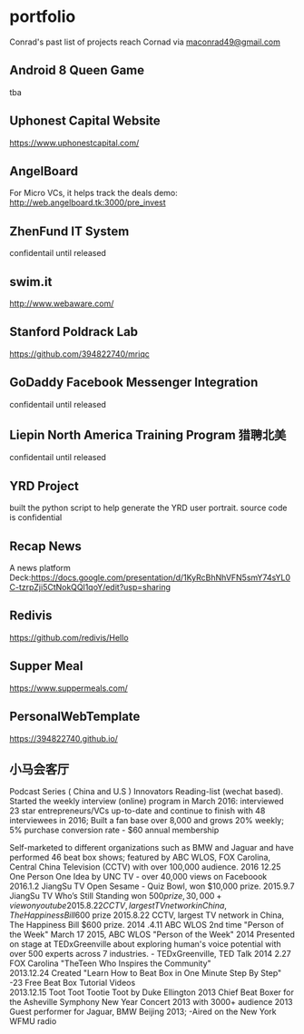 # portfolio
Conrad's past list of projects
reach Cornad via maconrad49@gmail.com


## Android 8 Queen Game
tba

## Uphonest Capital Website 
https://www.uphonestcapital.com/

## AngelBoard
For Micro VCs, it helps track the deals
demo: http://web.angelboard.tk:3000/pre_invest


## ZhenFund IT System
confidentail until released 


## swim.it 
http://www.webaware.com/

## Stanford Poldrack Lab
https://github.com/394822740/mriqc


## GoDaddy Facebook Messenger Integration
confidentail until released

## Liepin North America Training Program 猎聘北美 
confidentail until released

## YRD Project 
built the python script to help generate the YRD user portrait. source code is confidential 


## Recap News
A news platform 
Deck:https://docs.google.com/presentation/d/1KyRcBhNhVFN5smY74sYL0C-tzrpZji5CtNokQQl1qoY/edit?usp=sharing


## Redivis 
https://github.com/redivis/Hello

## Supper Meal
https://www.suppermeals.com/

## PersonalWebTemplate
https://394822740.github.io/


## 小马会客厅
Podcast Series ( China and U.S )  Innovators Reading-list (wechat based). Started the weekly interview (online) program in March 2016: interviewed 23 star entrepreneurs/VCs up-to-date and continue to finish with 48 interviewees in 2016;
Built a fan base over 8,000 and grows 20% weekly; 5% purchase conversion rate - $60 annual membership


Self-marketed to different organizations such as BMW and Jaguar and have performed 46 beat box shows; featured by ABC WLOS, FOX Carolina, Central China Television (CCTV) with over 100,000 audience.
2016 12.25 One Person One Idea by UNC TV - over 40,000 views on Faceboook
2016.1.2 JiangSu TV  Open Sesame - Quiz Bowl, won $10,000 prize.
2015.9.7 JiangSu TV  Who’s Still Standing won $500 prize, 30,000+view on youtube 
2015.8.22 CCTV, largest TV network in China,  The Happiness Bill  600$ prize 
2015.8.22 CCTV, largest TV network in China,  The Happiness Bill  $600 prize.
2014 .4.11 ABC WLOS 2nd time "Person of the Week"  March 17 2015, ABC WLOS "Person of the Week" 
2014 Presented on stage at TEDxGreenville about exploring human's voice potential with over 500 experts across 7 industries. - TEDxGreenville, TED Talk
2014 2.27 FOX Carolina "TheTeen Who Inspires the Community"  
2013.12.24 Created "Learn How to Beat Box in One Minute Step By Step" -23 Free Beat Box Tutorial Videos  
2013.12.15 Toot Toot Tootie Toot by Duke Ellington
2013 Chief Beat Boxer for the Asheville Symphony New Year Concert 2013 with 3000+ audience
2013 Guest performer for Jaguar, BMW Beijing 2013; -Aired on the New York WFMU radio
